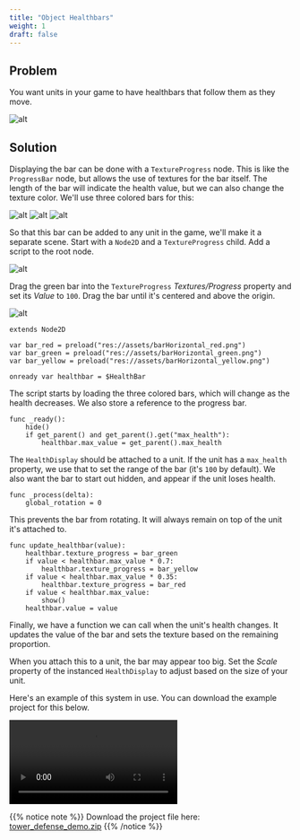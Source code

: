 ```yaml
---
title: "Object Healthbars"
weight: 1
draft: false
---
```


## Problem

You want units in your game to have healthbars that follow them as they move.

![alt](/godot_recipes/img/unit_healthbar_preview.png    )

## Solution

Displaying the bar can be done with a `TextureProgress` node. This is like the `ProgressBar` node, but allows the use of textures for the bar itself. The length of the bar will indicate the health value, but we can also change the texture color. We'll use three colored bars for this:

![alt](/godot_recipes/img/barHorizontal_green.png)
![alt](/godot_recipes/img/barHorizontal_yellow.png)
![alt](/godot_recipes/img/barHorizontal_red.png)

So that this bar can be added to any unit in the game, we'll make it a separate scene. Start with a `Node2D` and a `TextureProgress` child. Add a script to the root node.

![alt](/godot_recipes/img/unit_healthbar_nodes.png)

Drag the green bar into the `TextureProgress` _Textures/Progress_ property and set its _Value_ to `100`. Drag the bar until it's centered and above the origin.

![alt](/godot_recipes/img/unit_healthbar_layout.png)

```gdscript
extends Node2D

var bar_red = preload("res://assets/barHorizontal_red.png")
var bar_green = preload("res://assets/barHorizontal_green.png")
var bar_yellow = preload("res://assets/barHorizontal_yellow.png")

onready var healthbar = $HealthBar
```

The script starts by loading the three colored bars, which will change as the health decreases. We also store a reference to the progress bar.

```gdscript
func _ready():
    hide()
    if get_parent() and get_parent().get("max_health"):
        healthbar.max_value = get_parent().max_health
```

The `HealthDisplay` should be attached to a unit. If the unit has a `max_health` property, we use that to set the range of the bar (it's `100` by default). We also want the bar to start out hidden, and appear if the unit loses health.

```gdscript
func _process(delta):
    global_rotation = 0
```

This prevents the bar from rotating. It will always remain on top of the unit it's attached to.

```gdscript
func update_healthbar(value):
    healthbar.texture_progress = bar_green
    if value < healthbar.max_value * 0.7:
        healthbar.texture_progress = bar_yellow
    if value < healthbar.max_value * 0.35:
        healthbar.texture_progress = bar_red
    if value < healthbar.max_value:
        show()
    healthbar.value = value
```

Finally, we have a function we can call when the unit's health changes. It updates the value of the bar and sets the texture based on the remaining proportion.

When you attach this to a unit, the bar may appear too big. Set the _Scale_ property of the instanced `HealthDisplay` to adjust based on the size of your unit.

Here's an example of this system in use. You can download the example project for this below.

<video controls src="/godot_recipes/img/tower_def_demo.webm"></video>

{{% notice note %}}
Download the project file here: [tower_defense_demo.zip](/godot_recipes/files/tower_defense_demo.zip)
{{% /notice %}}